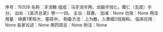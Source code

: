 序号：10326
名称：牙消散
组成：马牙消半两，龙脑半钱匕，蕤仁（去皮）半分。
出处：《圣济总录》卷一一四。
主治：耳聋。
加减：None
功效：None
用法用量：绵裹1枣核大，塞耳中，
制备方法：上为散，入黄蜡2钱熔和。
临床应用：None
各家论述：None
用药禁忌：None
附注：None
